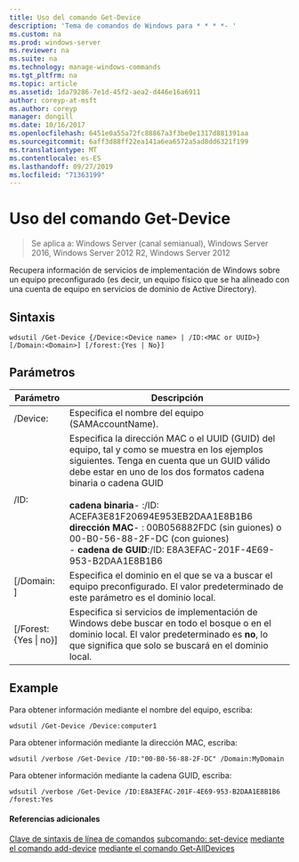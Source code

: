```yaml
---
title: Uso del comando Get-Device
description: 'Tema de comandos de Windows para * * * *- '
ms.custom: na
ms.prod: windows-server
ms.reviewer: na
ms.suite: na
ms.technology: manage-windows-commands
ms.tgt_pltfrm: na
ms.topic: article
ms.assetid: 1da79286-7e1d-45f2-aea2-d446e16a6911
author: coreyp-at-msft
ms.author: coreyp
manager: dongill
ms.date: 10/16/2017
ms.openlocfilehash: 6451e0a55a72fc88867a3f3be0e1317d881391aa
ms.sourcegitcommit: 6aff3d88ff22ea141a6ea6572a5ad8dd6321f199
ms.translationtype: MT
ms.contentlocale: es-ES
ms.lasthandoff: 09/27/2019
ms.locfileid: "71363199"
---
```

# <a name="using-the-get-device-command"></a>Uso del comando Get-Device

>Se aplica a: Windows Server (canal semianual), Windows Server 2016, Windows Server 2012 R2, Windows Server 2012

Recupera información de servicios de implementación de Windows sobre un equipo preconfigurado (es decir, un equipo físico que se ha alineado con una cuenta de equipo en servicios de dominio de Active Directory).
## <a name="syntax"></a>Sintaxis
```
wdsutil /Get-Device {/Device:<Device name> | /ID:<MAC or UUID>} [/Domain:<Domain>] [/forest:{Yes | No}]
```
## <a name="parameters"></a>Parámetros
|Parámetro|Descripción|
|-------|--------|
|/Device: <Device name>|Especifica el nombre del equipo (SAMAccountName).|
|/ID: <MAC or UUID>|Especifica la dirección MAC o el UUID (GUID) del equipo, tal y como se muestra en los ejemplos siguientes. Tenga en cuenta que un GUID válido debe estar en uno de los dos formatos cadena binaria o cadena GUID<br /><br />**cadena binaria**-   :/ID: ACEFA3E81F20694E953EB2DAA1E8B1B6<br />**dirección MAC**-   : 00B056882FDC (sin guiones) o 00-B0-56-88-2F-DC (con guiones)<br />-   **cadena de GUID**:/ID: E8A3EFAC-201F-4E69-953-B2DAA1E8B1B6|
|[/Domain: <Domain>]|Especifica el dominio en el que se va a buscar el equipo preconfigurado. El valor predeterminado de este parámetro es el dominio local.|
|[/Forest: {Yes &#124; no}]|Especifica si servicios de implementación de Windows debe buscar en todo el bosque o en el dominio local. El valor predeterminado es **no**, lo que significa que solo se buscará en el dominio local.|
## <a name="BKMK_examples"></a>Example
Para obtener información mediante el nombre del equipo, escriba:
```
wdsutil /Get-Device /Device:computer1
```
Para obtener información mediante la dirección MAC, escriba:
```
wdsutil /verbose /Get-Device /ID:"00-B0-56-88-2F-DC" /Domain:MyDomain
```
Para obtener información mediante la cadena GUID, escriba:
```
wdsutil /verbose /Get-Device /ID:E8A3EFAC-201F-4E69-953-B2DAA1E8B1B6 /forest:Yes
```
#### <a name="additional-references"></a>Referencias adicionales
[Clave de sintaxis de línea de comandos](command-line-syntax-key.md)
[subcomando: set-device](subcommand-set-device.md)
[mediante el comando add-device](using-the-add-device-command.md)
[mediante el comando Get-AllDevices](using-the-get-alldevices-command.md)
